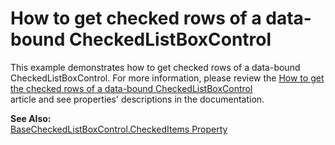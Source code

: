 # How to get checked rows of a data-bound CheckedListBoxControl


<p>This example demonstrates how to get checked rows of a data-bound CheckedListBoxControl. For more information, please review the <a href="https://www.devexpress.com/Support/Center/p/A821">How to get the checked rows of a data-bound CheckedListBoxControl</a><br />
article and see properties' descriptions in the documentation.</p><p><strong>See Also:</strong><br />
<a href="http://documentation.devexpress.com/#WindowsForms/DevExpressXtraEditorsBaseCheckedListBoxControl_CheckedItemstopic">BaseCheckedListBoxControl.CheckedItems Property </a></p>

<br/>


